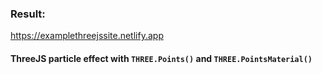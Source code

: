 
### Result: 

https://examplethreejssite.netlify.app

#### ThreeJS particle effect with ```THREE.Points()``` and ```THREE.PointsMaterial()```
